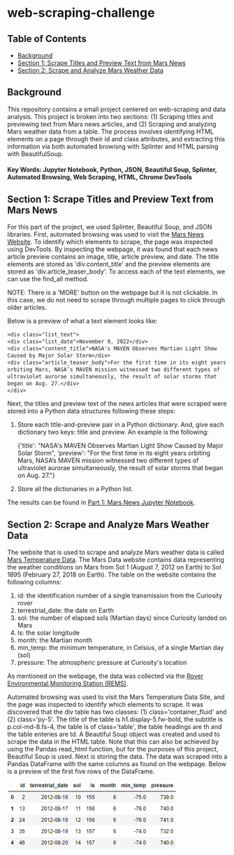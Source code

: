 # web-scraping-challenge


## Table of Contents
* [Background](https://github.com/dspataru/web-scraping-challenge/blob/main/README.md#background)
* [Section 1: Scrape Titles and Preview Text from Mars News](https://github.com/dspataru/web-scraping-challenge/blob/main/README.md#section-1-scrape-titles-and-preview-text-from-mars-news)
* [Section 2: Scrape and Analyze Mars Weather Data](https://github.com/dspataru/web-scraping-challenge/blob/main/README.md#section-2-scrape-and-analyze-mars-weather-data)

## Background

This repository contains a small project centered on web-scraping and data analysis. This project is broken into two sections: (1) Scraping titles and previewing text from Mars news articles, and (2) Scraping and analyzing Mars weather data from a table. The process involves identifying HTML elements on a page through their id and class attributes, and extracting this information via both automated browisng with Splinter and HTML parsing with BeautifulSoup.

#### Key Words: Jupyter Notebook, Python, JSON, Beautiful Soup, Splinter, Automated Browsing, Web Scraping, HTML, Chrome DevTools

## Section 1: Scrape Titles and Preview Text from Mars News

For this part of the project, we used Splinter, Beautiful Soup, and JSON libraries. First, automated browsing was used to visit the [Mars News Website](https://static.bc-edx.com/data/web/mars_news/index.html). To identify which elements to scrape, the page was inspected using DevTools. By inspecting the webpage, it was found that each news article preview contains an image, title, article preview, and date. The title elements are stored as 'div.content_title' and the preview elements are stored as 'div.article_teaser_body'. To access each of the text elements, we can use the find_all method. 

NOTE: There is a 'MORE' button on the webpage but it is not clickable. In this case, we do not need to scrape through multiple pages to click through older articles.

Below is a preview of what a text element looks like:

    <div class="list_text">
    <div class="list_date">November 9, 2022</div>
    <div class="content_title">NASA's MAVEN Observes Martian Light Show Caused by Major Solar Storm</div>
    <div class="article_teaser_body">For the first time in its eight years orbiting Mars, NASA’s MAVEN mission witnessed two different types of ultraviolet aurorae simultaneously, the result of solar storms that began on Aug. 27.</div>
    </div>

Next, the titles and preview text of the news articles that were scraped were stored into a Python data structures following these steps:
1. Store each title-and-preview pair in a Python dictionary. And, give each dictionary two keys: title and preview. An example is the following:

    {'title': "NASA's MAVEN Observes Martian Light Show Caused by Major Solar Storm", 'preview': "For the first time in its eight years orbiting Mars, NASA’s MAVEN mission witnessed two different types of ultraviolet aurorae simultaneously, the result of solar storms that began on Aug. 27."}
   
3. Store all the dictionaries in a Python list.

The results can be found in [Part 1: Mars News Jupyter Notebook](https://github.com/dspataru/web-scraping-challenge/blob/main/part_1_mars_news.ipynb).

## Section 2: Scrape and Analyze Mars Weather Data

The website that is used to scrape and analyze Mars weather data is called [Mars Temperature Data](https://static.bc-edx.com/data/web/mars_facts/temperature.html). The Mars Data website contains data representing the weather conditions on Mars from Sol 1 (August 7, 2012 on Earth) to Sol 1895 (February 27, 2018 on Earth). The table on the website contains the following columns:
1. id: the identification number of a single transmission from the Curiosity rover
2. terrestrial_date: the date on Earth
3. sol: the number of elapsed sols (Martian days) since Curiosity landed on Mars
4. ls: the solar longitude
5. month: the Martian month
6. min_temp: the minimum temperature, in Celsius, of a single Martian day (sol)
7. pressure: The atmospheric pressure at Curiosity's location

As mentioned on the webpage, the data was collected via the [Rover Environmental Monitoring Station (REMS)](https://mars.nasa.gov/msl/spacecraft/instruments/rems/). 

Automated browsing was used to visit the Mars Temperature Data Site, and the page was inspected to identify which elements to scrape. It was discovered that the div table has two classes: (1) class='container_fluid' and (2) class='py-5'. The title of the table is h1.display-5.fw-bold, the subtitle is p.col-md-8.fs-4, the table is of class='table', the table headings are th and the table enteries are td. A Beautiful Soup object was created and used to scrape the data in the HTML table. Note that this can also be achieved by using the Pandas read_html function, but for the purposes of this project, Beautiful Soup is used. Next is storing the data. The data was scraped into a Pandas DataFrame with the same columns as found on the webpage. Below is a preview of the first five rows of the DataFrame.

![mars_weather_df_first_5](https://github.com/dspataru/web-scraping-challenge/blob/main/images/mars_weather_df_first_5.png)















